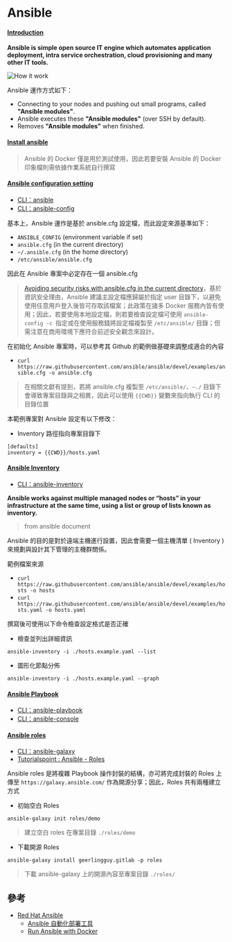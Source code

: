# Ansible

#### [Introduction](https://www.tutorialspoint.com/ansible/ansible_introduction.htm)

**Ansible is simple open source IT engine which automates application deployment, intra service orchestration, cloud provisioning and many other IT tools.**

![How it work](https://www.tutorialspoint.com/ansible/images/ansible_works.jpg)

Ansible 運作方式如下：

+ Connecting to your nodes and pushing out small programs, called **"Ansible modules"**.
+ Ansible executes these **"Ansible modules"** (over SSH by default).
+ Removes **"Ansible modules"** when finished.

#### [Install ansible](https://docs.ansible.com/ansible/latest/installation_guide/intro_installation.html#installation-guide)
> Ansible 的 Docker 僅是用於測試使用，因此若要安裝 Ansible 的 Docker 印象檔則需依據作業系統自行撰寫

#### [Ansible configuration setting](https://docs.ansible.com/ansible/latest/reference_appendices/config.html#ansible-configuration-settings)

+ [CLI：ansible](https://docs.ansible.com/ansible/latest/cli/ansible.html#ansible)
+ [CLI：ansible-config](https://docs.ansible.com/ansible/latest/cli/ansible-config.html#ansible-config)

基本上，Ansible 運作是基於 ansible.cfg 設定檔，而此設定來源基準如下：

+ ```ANSIBLE_CONFIG``` (environment variable if set)
+ ```ansible.cfg``` (in the current directory)
+ ```~/.ansible.cfg``` (in the home directory)
+ ```/etc/ansible/ansible.cfg```

因此在 Ansible 專案中必定存在一個 ansible.cfg
> [Avoiding security risks with ansible.cfg in the current directory](https://docs.ansible.com/ansible/latest/reference_appendices/config.html#avoiding-security-risks-with-ansible-cfg-in-the-current-directory)，基於資訊安全理由，Ansible 建議主設定檔應歸屬於指定 user 目錄下，以避免使用任意用戶登入後皆可存取該檔案；此政策在諸多 Docker 服務內皆有使用；因此，若要使用本地設定檔，則若要檢查設定檔可使用 ```ansible-config -c ```指定或在使用服務錢將設定檔複製至 ```/etc/ansible/``` 目錄；但需注意在商用環境下應符合前述安全觀念來設計。

在初始化 Ansible 專案時，可以參考其 Github 的範例做基礎來調整成適合的內容

+ ```curl https://raw.githubusercontent.com/ansible/ansible/devel/examples/ansible.cfg -o ansible.cfg```
> 在相關文獻有提到，若將 ansible.cfg 複製至 ```/etc/ansible/```、```~./``` 目錄下會導致專案目錄與之相異，因此可以使用 ```{{CWD}}``` 變數來指向執行 CLI 的目錄位置

本範例專案對 Ansible 設定有以下修改：

+ Inventory 路徑指向專案目錄下
```
[defaults]
inventory = {{CWD}}/hosts.yaml
```

#### [Ansible Inventory](https://docs.ansible.com/ansible/latest/user_guide/intro_inventory.html)

+ [CLI：ansible-inventory](https://docs.ansible.com/ansible/latest/cli/ansible-inventory.html)

**Ansible works against multiple managed nodes or “hosts” in your infrastructure at the same time, using a list or group of lists known as inventory.**
> from ansible document

Ansible 的目的是對於遠端主機進行設置，因此會需要一個主機清單 ( Inventory ) 來規劃與設計其下管理的主機群關係。

範例檔案來源

+ ```curl https://raw.githubusercontent.com/ansible/ansible/devel/examples/hosts -o hosts```
+ ```curl https://raw.githubusercontent.com/ansible/ansible/devel/examples/hosts.yaml -o hosts.yaml```

撰寫後可使用以下命令檢查設定格式是否正確

+ 檢查並列出詳細資訊
```
ansible-inventory -i ./hosts.example.yaml --list
```

+ 圖形化節點分佈
```
ansible-inventory -i ./hosts.example.yaml --graph
```

#### [Ansible Playbook](https://docs.ansible.com/ansible/latest/user_guide/index.html#writing-tasks-plays-and-playbooks)

+ [CLI：ansible-playbook](https://docs.ansible.com/ansible/latest/cli/ansible-playbook.html#ansible-playbook)
+ [CLI：ansible-console](https://docs.ansible.com/ansible/latest/cli/ansible-console.html)

#### [Ansible roles](https://docs.ansible.com/ansible/latest/user_guide/playbooks_reuse_roles.html)

+ [CLI：ansible-galaxy](https://docs.ansible.com/ansible/latest/cli/ansible-galaxy.html)
+ [Tutorialspoint : Ansible - Roles](https://www.tutorialspoint.com/ansible/ansible_roles.htm)

Ansible roles 是將複雜 Playbook 操作封裝的結構，亦可將完成封裝的 Roles 上傳至 ```https://galaxy.ansible.com/``` 作為開源分享；因此，Roles 共有兩種建立方式

+ 初始空白 Roles

```
ansible-galaxy init roles/demo
```
> 建立空白 roles 在專案目錄 ```./roles/demo```

+ 下載開源 Roles

```
ansible-galaxy install geerlingguy.gitlab -p roles
```
> 下載 ansible-galaxy 上的開源內容至專案目錄 ```./roles/```

## 參考

+ [Red Hat Ansible](https://www.ansible.com/use-cases/configuration-management)
    - [Ansible 自動化部署工具](https://medium.com/@chihsuan/b2e8b8534a8d)
    - [Run Ansible with Docker](https://medium.com/@iced_burn/run-ansible-with-docker-9eb27d75285b)
